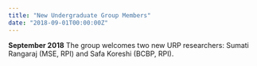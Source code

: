 ```yaml
---
title: "New Undergraduate Group Members"
date: "2018-09-01T00:00:00Z"
---
```

**September 2018** The group welcomes two new URP researchers: Sumati Rangaraj (MSE, RPI) and Safa Koreshi (BCBP, RPI).